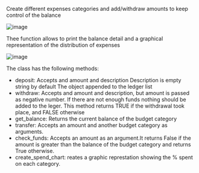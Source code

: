 Create different expenses categories and add/withdraw amounts to keep control of the balance

![image](https://github.com/karmariv/budgetapp/assets/19791050/21abab63-e8d3-4abb-aeae-67406d0faa81)

Thee function allows to print the balance detail and a graphical  representation of the distribution of expenses

![image](https://github.com/karmariv/budgetapp/assets/19791050/704d786b-dccb-4bd3-bf99-2ad2175c3b40)

The class has the following methods:
- deposit: Accepts and amount and description Description is empty string by  default The object appended to the ledger list
- withdraw: Accepts and amount and description, but amount is passed as negative number. If there are not enough funds nothing should be added to the leger. This method returns TRUE if the withdrawal took place, and FALSE otherwise
- get_balance: Returns the current balance of the budget category
- transfer: Accepts an amount and another budget category as arguments.
- check_funds: Accepts an amount as an argument.It returns False if the amount is greater than the balance of the budget category and returns True otherwise.
- create_spend_chart: reates a graphic represtation showing the % spent on each category.
        
